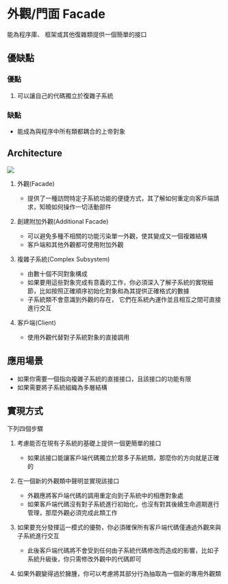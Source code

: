 # 外觀/門面 Facade
能為程序庫、 框架或其他復雜類提供一個簡單的接口


## 優缺點
### 優點
1. 可以讓自己的代碼獨立於復雜子系統

### 缺點
* 能成為與程序中所有類都耦合的上帝對象

## Architecture

![](https://refactoringguru.cn/images/patterns/diagrams/facade/structure.png?id=258401362234ac77a2aa)

1. 外觀(Facade)

    * 提供了一種訪問特定子系統功能的便捷方式，其了解如何重定向客戶端請求，知曉如何操作一切活動部件

2. 創建附加外觀(Additional Facade)
    
    * 可以避免多種不相關的功能污染單一外觀，使其變成又一個複雜結構
    * 客戶端和其他外觀都可使用附加外觀

3. 複雜子系統(Complex Subsystem)
    
    * 由數十個不同對象構成   
    * 如果要用這些對象完成有意義的工作，你必須深入了解子系統的實現細節，比如按照正確順序初始化對象和為其提供正確格式的數據
    * 子系統類不會意識到外觀的存在， 它們在系統內運作並且相互之間可直接進行交互
    
4. 客戶端(Client)

    * 使用外觀代替對子系統對象的直接調用

## 應用場景
* 如果你需要一個指向複雜子系統的直接接口，且該接口的功能有限
* 如果需要將子系統組織為多層結構

## 實現方式
下列四個步驟
1. 考慮能否在現有子系統的基礎上提供一個更簡單的接口

    * 如果該接口能讓客戶端代碼獨立於眾多子系統類，那麼你的方向就是正確的
    
2. 在一個新的外觀類中聲明並實現該接口

    * 外觀應將客戶端代碼的調用重定向到子系統中的相應對象處
    * 如果客戶端代碼沒有對子系統進行初始化，也沒有對其後續生命週期進行管理，那麼外觀必須完成此類工作
    
3. 如果要充分發揮這一模式的優勢，你必須確保所有客戶端代碼僅通過外觀來與子系統進行交互
    
    * 此後客戶端代碼將不會受到任何由子系統代碼修改而造成的影響，比如子系統升級後，你只需修改外觀中的代碼即可
    
4. 如果外觀變得過於臃腫，你可以考慮將其部分行為抽取為一個新的專用外觀類